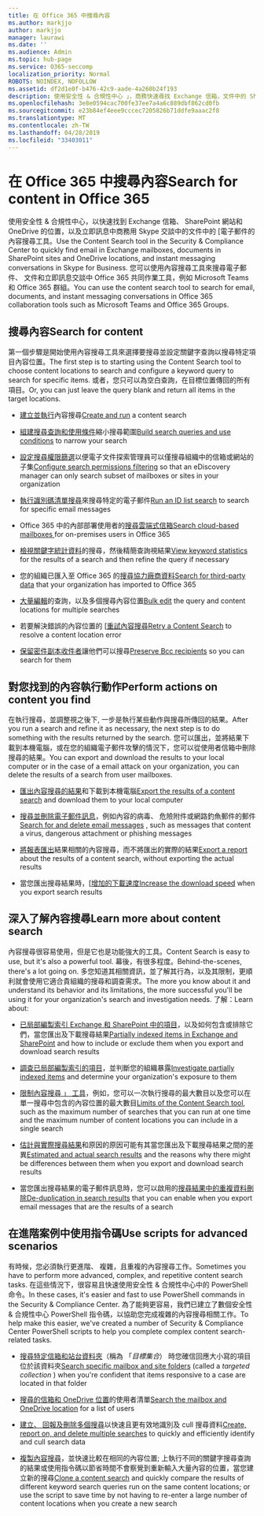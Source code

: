 ```yaml
---
title: 在 Office 365 中搜尋內容
ms.author: markjjo
author: markjjo
manager: laurawi
ms.date: ''
ms.audience: Admin
ms.topic: hub-page
ms.service: O365-seccomp
localization_priority: Normal
ROBOTS: NOINDEX, NOFOLLOW
ms.assetid: df2d1e0f-b476-42c9-aade-4a260b24f193
description: 使用安全性 & 合規性中心 」，商務快速尋找 Exchange 信箱，文件中的 SharePoint 網站和 OneDrive 的位置，並在 Skype 中的立即訊息對話中的電子郵件的內容搜尋電子文件探索工具。
ms.openlocfilehash: 3e8e0594cac700fe37ee7a4a6c889dbf862cd0fb
ms.sourcegitcommit: e23b84ef4eee9cccec7205826b71ddfe9aaac2f8
ms.translationtype: MT
ms.contentlocale: zh-TW
ms.lasthandoff: 04/28/2019
ms.locfileid: "33403011"
---
```

# <a name="search-for-content-in-office-365"></a><span data-ttu-id="b6686-103">在 Office 365 中搜尋內容</span><span class="sxs-lookup"><span data-stu-id="b6686-103">Search for content in Office 365</span></span>

<span data-ttu-id="b6686-104">使用安全性 & 合規性中心，以快速找到 Exchange 信箱、 SharePoint 網站和 OneDrive 的位置，以及立即訊息中商務用 Skype 交談中的文件中的 [電子郵件的內容搜尋工具。</span><span class="sxs-lookup"><span data-stu-id="b6686-104">Use the Content Search tool in the Security & Compliance Center to quickly find email in Exchange mailboxes, documents in SharePoint sites and OneDrive locations, and instant messaging conversations in Skype for Business.</span></span> <span data-ttu-id="b6686-105">您可以使用內容搜尋工具來搜尋電子郵件、 文件和立即訊息交談中 Office 365 共同作業工具，例如 Microsoft Teams 和 Office 365 群組。</span><span class="sxs-lookup"><span data-stu-id="b6686-105">You can use the content search tool to search for email, documents, and instant messaging conversations in Office 365 collaboration tools such as Microsoft Teams and Office 365 Groups.</span></span>
  
## <a name="search-for-content"></a><span data-ttu-id="b6686-106">搜尋內容</span><span class="sxs-lookup"><span data-stu-id="b6686-106">Search for content</span></span>

<span data-ttu-id="b6686-107">第一個步驟是開始使用內容搜尋工具來選擇要搜尋並設定關鍵字查詢以搜尋特定項目內容位置。</span><span class="sxs-lookup"><span data-stu-id="b6686-107">The first step is to starting using the Content Search tool to choose content locations to search and configure a keyword query to search for specific items.</span></span> <span data-ttu-id="b6686-108">或者，您只可以為空白查詢，在目標位置傳回的所有項目。</span><span class="sxs-lookup"><span data-stu-id="b6686-108">Or, you can just leave the query blank and return all items in the target locations.</span></span>
  
- <span data-ttu-id="b6686-109">[建立並執行](content-search.md)內容搜尋</span><span class="sxs-lookup"><span data-stu-id="b6686-109">[Create and run](content-search.md) a content search</span></span> 
    
- <span data-ttu-id="b6686-110">[組建搜尋查詢和使用條件](keyword-queries-and-search-conditions.md)縮小搜尋範圍</span><span class="sxs-lookup"><span data-stu-id="b6686-110">[Build search queries and use conditions](keyword-queries-and-search-conditions.md) to narrow your search</span></span> 
    
- <span data-ttu-id="b6686-111">[設定搜尋權限篩選](permissions-filtering-for-content-search.md)以便電子文件探索管理員可以僅搜尋組織中的信箱或網站的子集</span><span class="sxs-lookup"><span data-stu-id="b6686-111">[Configure search permissions filtering](permissions-filtering-for-content-search.md) so that an eDiscovery manager can only search subset of mailboxes or sites in your organization</span></span> 
    
- <span data-ttu-id="b6686-112">[執行識別碼清單搜尋](csv-file-for-an-id-list-content-search.md)來搜尋特定的電子郵件</span><span class="sxs-lookup"><span data-stu-id="b6686-112">[Run an ID list search](csv-file-for-an-id-list-content-search.md) to search for specific email messages</span></span> 
    
- <span data-ttu-id="b6686-113">Office 365 中的內部部署使用者的[搜尋雲端式信箱](search-cloud-based-mailboxes-for-on-premises-users.md)</span><span class="sxs-lookup"><span data-stu-id="b6686-113">[Search cloud-based mailboxes ](search-cloud-based-mailboxes-for-on-premises-users.md) for on-premises users in Office 365</span></span>

- <span data-ttu-id="b6686-114">[檢視關鍵字統計資料](view-keyword-statistics-for-content-search.md)的搜尋，然後精簡查詢視結果</span><span class="sxs-lookup"><span data-stu-id="b6686-114">[View keyword statistics](view-keyword-statistics-for-content-search.md) for the results of a search and then refine the query if necessary</span></span> 
    
- <span data-ttu-id="b6686-115">您的組織已匯入至 Office 365 的[搜尋協力廠商資料](use-content-search-to-search-third-party-data-that-was-imported.md)</span><span class="sxs-lookup"><span data-stu-id="b6686-115">[Search for third-party data](use-content-search-to-search-third-party-data-that-was-imported.md) that your organization has imported to Office 365</span></span> 
    
- <span data-ttu-id="b6686-116">[大量編輯](bulk-edit-content-searches.md)的查詢，以及多個搜尋內容位置</span><span class="sxs-lookup"><span data-stu-id="b6686-116">[Bulk edit](bulk-edit-content-searches.md) the query and content locations for multiple searches</span></span> 
    
- <span data-ttu-id="b6686-117">若要解決錯誤的內容位置的 [[重試內容搜尋](retry-failed-content-search.md)</span><span class="sxs-lookup"><span data-stu-id="b6686-117">[Retry a Content Search](retry-failed-content-search.md) to resolve a content location error</span></span>

- <span data-ttu-id="b6686-118">[保留密件副本收件者](https://docs.microsoft.com/exchange/policy-and-compliance/holds/preserve-bcc-recipients-and-group-members)讓他們可以搜尋</span><span class="sxs-lookup"><span data-stu-id="b6686-118">[Preserve Bcc recipients](https://docs.microsoft.com/exchange/policy-and-compliance/holds/preserve-bcc-recipients-and-group-members) so you can search for them</span></span> 


## <a name="perform-actions-on-content-you-find"></a><span data-ttu-id="b6686-119">對您找到的內容執行動作</span><span class="sxs-lookup"><span data-stu-id="b6686-119">Perform actions on content you find</span></span>

<span data-ttu-id="b6686-120">在執行搜尋，並調整視之後下, 一步是執行某些動作與搜尋所傳回的結果。</span><span class="sxs-lookup"><span data-stu-id="b6686-120">After you run a search and refine it as necessary, the next step is to do something with the results returned by the search.</span></span> <span data-ttu-id="b6686-121">您可以匯出，並將結果下載到本機電腦，或在您的組織電子郵件攻擊的情況下，您可以從使用者信箱中刪除搜尋的結果。</span><span class="sxs-lookup"><span data-stu-id="b6686-121">You can export and download the results to your local computer or in the case of a email attack on your organization, you can delete the results of a search from user mailboxes.</span></span>
  
- <span data-ttu-id="b6686-122">[匯出內容搜尋的結果](export-search-results.md)和下載到本機電腦</span><span class="sxs-lookup"><span data-stu-id="b6686-122">[Export the results of a content search](export-search-results.md) and download them to your local computer</span></span> 
    
- <span data-ttu-id="b6686-123">[搜尋並刪除電子郵件訊息](search-for-and-delete-messages-in-your-organization.md)，例如內容的病毒、 危險附件或網路釣魚郵件的郵件</span><span class="sxs-lookup"><span data-stu-id="b6686-123">[Search for and delete email messages](search-for-and-delete-messages-in-your-organization.md) , such as messages that content a virus, dangerous attachment or phishing messages</span></span> 
    
- <span data-ttu-id="b6686-124">[將報表匯出](export-a-content-search-report.md)結果相關的內容搜尋，而不將匯出的實際的結果</span><span class="sxs-lookup"><span data-stu-id="b6686-124">[Export a report](export-a-content-search-report.md) about the results of a content search, without exporting the actual results</span></span> 
    
- <span data-ttu-id="b6686-125">當您匯出搜尋結果時，[[增加的下載速度](increase-download-speeds-when-exporting-ediscovery-results.md)</span><span class="sxs-lookup"><span data-stu-id="b6686-125">[Increase the download speed](increase-download-speeds-when-exporting-ediscovery-results.md) when you export search results</span></span> 
    
## <a name="learn-more-about-content-search"></a><span data-ttu-id="b6686-126">深入了解內容搜尋</span><span class="sxs-lookup"><span data-stu-id="b6686-126">Learn more about content search</span></span>

<span data-ttu-id="b6686-127">內容搜尋很容易使用，但是它也是功能強大的工具。</span><span class="sxs-lookup"><span data-stu-id="b6686-127">Content Search is easy to use, but it's also a powerful tool.</span></span> <span data-ttu-id="b6686-128">幕後，有很多程度。</span><span class="sxs-lookup"><span data-stu-id="b6686-128">Behind-the-scenes, there's a lot going on.</span></span> <span data-ttu-id="b6686-129">多您知道其相關資訊，並了解其行為，以及其限制，更順利就會使用它適合貴組織的搜尋和調查需求。</span><span class="sxs-lookup"><span data-stu-id="b6686-129">The more you know about it and understand its behavior and its limitations, the more successful you'll be using it for your organization's search and investigation needs.</span></span> <span data-ttu-id="b6686-130">了解：</span><span class="sxs-lookup"><span data-stu-id="b6686-130">Learn about:</span></span>
  
- <span data-ttu-id="b6686-131">[已局部編製索引 Exchange 和 SharePoint 中的項目](partially-indexed-items-in-content-search.md)，以及如何包含或排除它們，當您匯出及下載搜尋結果</span><span class="sxs-lookup"><span data-stu-id="b6686-131">[Partially indexed items in Exchange and SharePoint](partially-indexed-items-in-content-search.md) and how to include or exclude them when you export and download search results</span></span> 
    
- <span data-ttu-id="b6686-132">[調查已局部編製索引的項目](investigating-partially-indexed-items-in-ediscovery.md)，並判斷您的組織暴露</span><span class="sxs-lookup"><span data-stu-id="b6686-132">[Investigate partially indexed items](investigating-partially-indexed-items-in-ediscovery.md) and determine your organization's exposure to them</span></span> 
    
- <span data-ttu-id="b6686-133">[限制內容搜尋 」 工具](limits-for-content-search.md)，例如，您可以一次執行搜尋的最大數目以及您可以在單一搜尋中包含的內容位置的最大數目</span><span class="sxs-lookup"><span data-stu-id="b6686-133">[Limits of the Content Search tool](limits-for-content-search.md), such as the maximum number of searches that you can run at one time and the maximum number of content locations you can include in a single search</span></span> 
    
- <span data-ttu-id="b6686-134">[估計與實際搜尋結果](differences-between-estimated-and-actual-ediscovery-search-results.md)和原因的原因可能有其當您匯出及下載搜尋結果之間的差異</span><span class="sxs-lookup"><span data-stu-id="b6686-134">[Estimated and actual search results](differences-between-estimated-and-actual-ediscovery-search-results.md) and the reasons why there might be differences between them when you export and download search results</span></span> 
    
- <span data-ttu-id="b6686-135">當您匯出搜尋結果的電子郵件訊息時，您可以啟用的[搜尋結果中的重複資料刪除](de-duplication-in-ediscovery-search-results.md)</span><span class="sxs-lookup"><span data-stu-id="b6686-135">[De-duplication in search results](de-duplication-in-ediscovery-search-results.md) that you can enable when you export email messages that are the results of a search</span></span> 
    
## <a name="use-scripts-for-advanced-scenarios"></a><span data-ttu-id="b6686-136">在進階案例中使用指令碼</span><span class="sxs-lookup"><span data-stu-id="b6686-136">Use scripts for advanced scenarios</span></span>

<span data-ttu-id="b6686-137">有時候，您必須執行更進階、 複雜，且重複的內容搜尋工作。</span><span class="sxs-lookup"><span data-stu-id="b6686-137">Sometimes you have to perform more advanced, complex, and repetitive content search tasks.</span></span> <span data-ttu-id="b6686-138">在這些情況下，很容易且快速使用安全性 & 合規性中心中的 PowerShell 命令。</span><span class="sxs-lookup"><span data-stu-id="b6686-138">In these cases, it's easier and fast to use PowerShell commands in the Security & Compliance Center.</span></span> <span data-ttu-id="b6686-139">為了能夠更容易，我們已建立了數個安全性 & 合規性中心 PowerShell 指令碼，以協助您完成複雜的內容搜尋相關工作。</span><span class="sxs-lookup"><span data-stu-id="b6686-139">To help make this easier, we've created a number of Security & Compliance Center PowerShell scripts to help you complete complex content search-related tasks.</span></span>
  
- <span data-ttu-id="b6686-140">[搜尋特定信箱和站台資料夾](use-content-search-for-targeted-collections.md)（稱為 「*目標集合*） 時您確信回應大小寫的項目位於該資料夾</span><span class="sxs-lookup"><span data-stu-id="b6686-140">[Search specific mailbox and site folders](use-content-search-for-targeted-collections.md) (called a  *targeted collection*  ) when you're confident that items responsive to a case are located in that folder</span></span> 
    
- <span data-ttu-id="b6686-141">[搜尋的信箱和 OneDrive 位置](search-the-mailbox-and-onedrive-for-business-for-a-list-of-users.md)的使用者清單</span><span class="sxs-lookup"><span data-stu-id="b6686-141">[Search the mailbox and OneDrive location](search-the-mailbox-and-onedrive-for-business-for-a-list-of-users.md) for a list of users</span></span> 
    
- <span data-ttu-id="b6686-142">[建立、 回報及刪除多個搜尋](create-report-on-and-delete-multiple-content-searches.md)以快速且更有效地識別及 cull 搜尋資料</span><span class="sxs-lookup"><span data-stu-id="b6686-142">[Create, report on, and delete multiple searches](create-report-on-and-delete-multiple-content-searches.md) to quickly and efficiently identify and cull search data</span></span> 
    
- <span data-ttu-id="b6686-143">[複製內容搜尋](clone-a-content-search.md)，並快速比較在相同的內容位置; 上執行不同的關鍵字搜尋查詢的結果或使用指令碼以節省時間不會察覺到重新輸入大量內容的位置，當您建立新的搜尋</span><span class="sxs-lookup"><span data-stu-id="b6686-143">[Clone a content search](clone-a-content-search.md) and quickly compare the results of different keyword search queries run on the same content locations; or use the script to save time by not having to re-enter a large number of content locations when you create a new search</span></span> 
    

